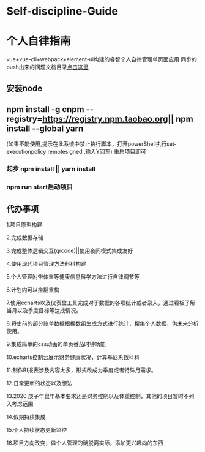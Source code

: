 # Self-discipline-Guide
# 个人自律指南
vue+vue-cli+webpack+element-ui构建的睿智个人自律管理单页面应用
同步的push出来的问题文档目录[点击这里](https://github.com/miles97/projectDailyQuestion/blob/master/disciplineSync.md)
## 安装node  

## npm install -g cnpm --registry=https://registry.npm.taobao.org|| npm install --global yarn

(如果不能使用,提示在此系统中禁止执行脚本，打开powerShell执行set-executionpolicy remotesigned ,输入Y回车) 重启项目即可

### 起步 npm install || yarn install 

### npm run start启动项目


## 代办事项

1.项目原型构建

2.完成数据存储

3.完成整体逻辑交互(qrcode)||使用夜间模式集成友好

4.使用现代项目管理方法科科构建

5.个人管理附带体重等健康信息科学方法进行自律调节等

6.计划内可以推翻重构

7.使用echarts以及仪表盘工具完成对于数据的各项统计或者录入，通过看板了解当月以及季度目标等达成情况。

8.将史前的部分账单数据根据数组生成方式进行统计，搜集个人数据，供未来分析使用。

9.集成简单的css动画的单页番茄时钟功能

10.echarts控制台展示财务健康状况，计算基尼系数科科

11.制作BI报表涉及内容太多，形式改成为季度或者特殊月需求。

12.日常更新的状态以及想法

13.2020 庚子年鼠年基本要求还是财务控制以及体重控制，其他的项目暂时不列入考虑范围

14.假期持续集成

15.个人持续状态更新监控

16.项目方向改变，做个人管理的确脱离实际，添加更兴趣向的东西